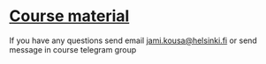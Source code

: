 # [Course material](https://docker-hy.github.io)

If you have any questions send email jami.kousa@helsinki.fi or send message in course telegram group
